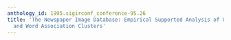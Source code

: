 ```yaml
---
anthology_id: 1995.sigirconf_conference-95.26
title: 'The Newspaper Image Database: Empirical Supported Analysis of Users'' Typology
  and Word Association Clusters'
---
```

